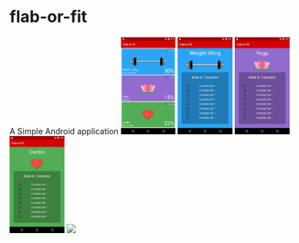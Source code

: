 # flab-or-fit
A Simple Android application
<img src="screen/1.png" width="19%">
<img src="screen/2.png" width="19%">
<img src="screen/3.png" width="19%">
<img src="screen/4.png" width="19%">
<img src="screen/5.png" width="19%">
